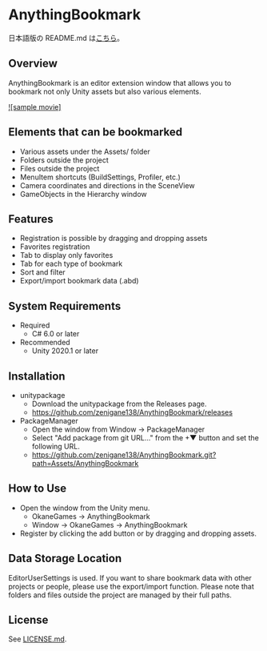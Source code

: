 AnythingBookmark
================

日本語版の README.md は[こちら](/README_ja.md)。  

Overview
--------
AnythingBookmark is an editor extension window that allows you to bookmark not only Unity assets but also various elements.  

[![sample movie]](https://www.youtube.com/watch?v=90AzotPUc9g)  

Elements that can be bookmarked
-------------------------------
- Various assets under the Assets/ folder
- Folders outside the project
- Files outside the project
- MenuItem shortcuts (BuildSettings, Profiler, etc.)
- Camera coordinates and directions in the SceneView
- GameObjects in the Hierarchy window

Features
--------
- Registration is possible by dragging and dropping assets
- Favorites registration
- Tab to display only favorites
- Tab for each type of bookmark
- Sort and filter
- Export/import bookmark data (.abd)

System Requirements
-------------------
- Required
  - C# 6.0 or later
- Recommended
  - Unity 2020.1 or later

Installation
------------
- unitypackage
  - Download the unitypackage from the Releases page.
  - https://github.com/zenigane138/AnythingBookmark/releases
- PackageManager
  - Open the window from Window -> PackageManager
  - Select "Add package from git URL..." from the +▼ button and set the following URL.
  - https://github.com/zenigane138/AnythingBookmark.git?path=Assets/AnythingBookmark

How to Use
----------
- Open the window from the Unity menu.
  - OkaneGames -> AnythingBookmark
  - Window -> OkaneGames -> AnythingBookmark
- Register by clicking the add button or by dragging and dropping assets.

Data Storage Location
---------------------
EditorUserSettings is used.
If you want to share bookmark data with other projects or people, please use the export/import function.
Please note that folders and files outside the project are managed by their full paths.

License
-------
See [LICENSE.md](/LICENSE.md).
